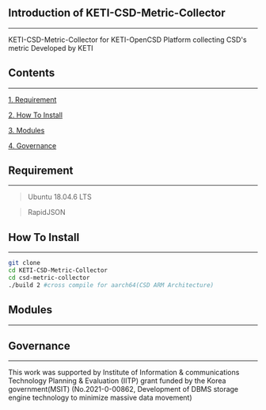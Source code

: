 ## Introduction of KETI-CSD-Metric-Collector
-------------
KETI-CSD-Metric-Collector for KETI-OpenCSD Platform
collecting CSD's metric 
Developed by KETI

## Contents
-------------
[1. Requirement](#requirement)

[2. How To Install](#How-To-Install)

[3. Modules](#modules)

[4. Governance](#governance)

## Requirement
-------------
>   Ubuntu 18.04.6 LTS

>   RapidJSON

## How To Install
-------------
```bash
git clone 
cd KETI-CSD-Metric-Collector
cd csd-metric-collector
./build 2 #cross compile for aarch64(CSD ARM Architecture)
```

## Modules
-------------

## Governance
-------------
This work was supported by Institute of Information & communications Technology Planning & Evaluation (IITP) grant funded by the Korea government(MSIT) (No.2021-0-00862, Development of DBMS storage engine technology to minimize massive data movement)
